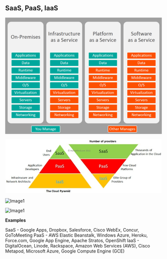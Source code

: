 ## SaaS, PaaS, IaaS

![Image1](../images/s1.jpg)

![Image1](../images/s2.jpg)

![Image1](../images/s3.jpg)

![Image1](../images/s4.jpg)

**Examples**

SaaS - Google Apps, Dropbox, Salesforce, Cisco WebEx, Concur, GoToMeeting
PaaS - AWS Elastic Beanstalk, Windows Azure, Heroku, Force.com, Google App Engine, Apache Stratos, OpenShift
IaaS - DigitalOcean, Linode, Rackspace, Amazon Web Services (AWS), Cisco Metapod, Microsoft Azure, Google Compute Engine (GCE)
